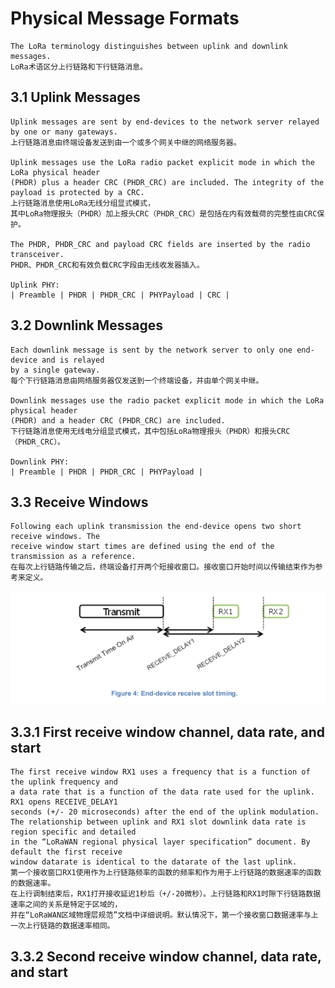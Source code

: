 # Physical Message Formats

    The LoRa terminology distinguishes between uplink and downlink messages.
    LoRa术语区分上行链路和下行链路消息。

## 3.1 Uplink Messages

    Uplink messages are sent by end-devices to the network server relayed by one or many gateways.
    上行链路消息由终端设备发送到由一个或多个网关中继的网络服务器。

    Uplink messages use the LoRa radio packet explicit mode in which the LoRa physical header
    (PHDR) plus a header CRC (PHDR_CRC) are included. The integrity of the payload is protected by a CRC.
    上行链路消息使用LoRa无线分组显式模式，
    其中LoRa物理报头（PHDR）加上报头CRC（PHDR_CRC）是包括在内有效载荷的完整性由CRC保护。

    The PHDR, PHDR_CRC and payload CRC fields are inserted by the radio transceiver.
    PHDR、PHDR_CRC和有效负载CRC字段由无线收发器插入。

    Uplink PHY:
    | Preamble | PHDR | PHDR_CRC | PHYPayload | CRC |

## 3.2 Downlink Messages

    Each downlink message is sent by the network server to only one end-device and is relayed
    by a single gateway.
    每个下行链路消息由网络服务器仅发送到一个终端设备，并由单个网关中继。

    Downlink messages use the radio packet explicit mode in which the LoRa physical header
    (PHDR) and a header CRC (PHDR_CRC) are included.
    下行链路消息使用无线电分组显式模式，其中包括LoRa物理报头（PHDR）和报头CRC（PHDR_CRC）。

    Downlink PHY:
    | Preamble | PHDR | PHDR_CRC | PHYPayload |

## 3.3 Receive Windows

    Following each uplink transmission the end-device opens two short receive windows. The
    receive window start times are defined using the end of the transmission as a reference.
    在每次上行链路传输之后，终端设备打开两个短接收窗口。接收窗口开始时间以传输结束作为参考来定义。

![avatar](./end-device-receive-window.png)

## 3.3.1 First receive window channel, data rate, and start

    The first receive window RX1 uses a frequency that is a function of the uplink frequency and
    a data rate that is a function of the data rate used for the uplink. RX1 opens RECEIVE_DELAY1
    seconds (+/- 20 microseconds) after the end of the uplink modulation.
    The relationship between uplink and RX1 slot downlink data rate is region specific and detailed
    in the “LoRaWAN regional physical layer specification” document. By default the first receive
    window datarate is identical to the datarate of the last uplink.
    第一个接收窗口RX1使用作为上行链路频率的函数的频率和作为用于上行链路的数据速率的函数的数据速率。
    在上行调制结束后，RX1打开接收延迟1秒后（+/-20微秒）。上行链路和RX1时隙下行链路数据速率之间的关系是特定于区域的，
    并在“LoRaWAN区域物理层规范”文档中详细说明。默认情况下，第一个接收窗口数据速率与上一次上行链路的数据速率相同。

## 3.3.2 Second receive window channel, data rate, and start

